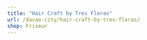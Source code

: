 ```yaml
---
title: "Hair Craft by Tres Floras"
url: /davao-city/hair-craft-by-tres-floras/
shop: Friseur
---
```

